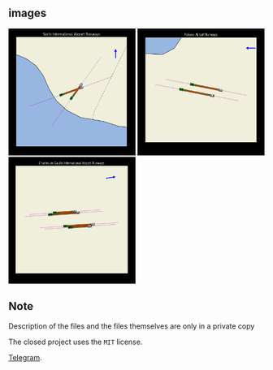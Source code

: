 ## images

<img src="examples/example_1.png" alt="" width="250" height="250"> <img src="examples/example_2.png" alt="" width="250" height="250"> <img src="examples/example_3.png" alt="" width="250" height="250">

## Note

Description of the files and the files themselves are only in a private copy

The closed project uses the `MIT` license.

[Telegram](https://t.me/xAvakov).